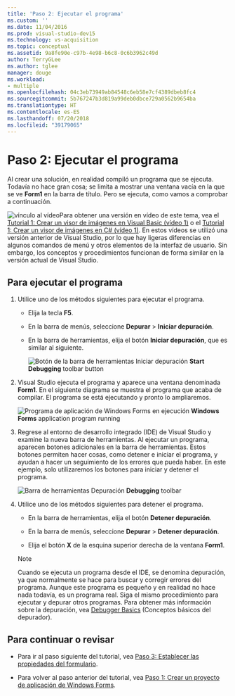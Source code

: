 ```yaml
---
title: 'Paso 2: Ejecutar el programa'
ms.custom: ''
ms.date: 11/04/2016
ms.prod: visual-studio-dev15
ms.technology: vs-acquisition
ms.topic: conceptual
ms.assetid: 9a8fe90e-c97b-4e98-b6c8-0c6b3962c49d
author: TerryGLee
ms.author: tglee
manager: douge
ms.workload:
- multiple
ms.openlocfilehash: 04c3eb73949ab84548c6eb58e7cf4389dbeb8fc4
ms.sourcegitcommit: 5b767247b3d819a99deb0dbce729a0562b9654ba
ms.translationtype: HT
ms.contentlocale: es-ES
ms.lasthandoff: 07/20/2018
ms.locfileid: "39179065"
---
```

# <a name="step-2-run-your-program"></a>Paso 2: Ejecutar el programa
Al crear una solución, en realidad compiló un programa que se ejecuta. Todavía no hace gran cosa; se limita a mostrar una ventana vacía en la que se ve **Form1** en la barra de título. Pero se ejecuta, como vamos a comprobar a continuación.

 ![vínculo al vídeo](../data-tools/media/playvideo.gif)Para obtener una versión en vídeo de este tema, vea el [Tutorial 1: Crear un visor de imágenes en Visual Basic (vídeo 1)](http://go.microsoft.com/fwlink/?LinkId=205209) o el [Tutorial 1: Crear un visor de imágenes en C# (vídeo 1)](http://go.microsoft.com/fwlink/?LinkId=205199). En estos vídeos se utilizó una versión anterior de Visual Studio, por lo que hay ligeras diferencias en algunos comandos de menú y otros elementos de la interfaz de usuario. Sin embargo, los conceptos y procedimientos funcionan de forma similar en la versión actual de Visual Studio.

## <a name="to-run-your-program"></a>Para ejecutar el programa

1.  Utilice uno de los métodos siguientes para ejecutar el programa.

    -   Elija la tecla **F5**.

    -   En la barra de menús, seleccione **Depurar** > **Iniciar depuración**.

    -   En la barra de herramientas, elija el botón **Iniciar depuración**, que es similar al siguiente.

         ![Botón de la barra de herramientas Iniciar depuración](../ide/media/express_icondebug.png)
**Start Debugging** toolbar button

2.  Visual Studio ejecuta el programa y aparece una ventana denominada **Form1**. En el siguiente diagrama se muestra el programa que acaba de compilar. El programa se está ejecutando y pronto lo ampliaremos.

     ![Programa de aplicación de Windows Forms en ejecución](../ide/media/express_firstrun.png)
**Windows Forms** application program running

3.  Regrese al entorno de desarrollo integrado (IDE) de Visual Studio y examine la nueva barra de herramientas. Al ejecutar un programa, aparecen botones adicionales en la barra de herramientas. Estos botones permiten hacer cosas, como detener e iniciar el programa, y ayudan a hacer un seguimiento de los errores que pueda haber. En este ejemplo, solo utilizaremos los botones para iniciar y detener el programa.

     ![Barra de herramientas Depuración](../ide/media/express_debugtoolbar.png)
**Debugging** toolbar

4.  Utilice uno de los métodos siguientes para detener el programa.

    -   En la barra de herramientas, elija el botón **Detener depuración**.

    -   En la barra de menús, seleccione **Depurar** > **Detener depuración**.

    -   Elija el botón **X** de la esquina superior derecha de la ventana **Form1**.

    > [!NOTE]
    >  Cuando se ejecuta un programa desde el IDE, se denomina depuración, ya que normalmente se hace para buscar y corregir errores del programa. Aunque este programa es pequeño y en realidad no hace nada todavía, es un programa real. Siga el mismo procedimiento para ejecutar y depurar otros programas. Para obtener más información sobre la depuración, vea [Debugger Basics](../debugger/getting-started-with-the-debugger.md) (Conceptos básicos del depurador).

## <a name="to-continue-or-review"></a>Para continuar o revisar

-   Para ir al paso siguiente del tutorial, vea [Paso 3: Establecer las propiedades del formulario](../ide/step-3-set-your-form-properties.md).

-   Para volver al paso anterior del tutorial, vea [Paso 1: Crear un proyecto de aplicación de Windows Forms](../ide/step-1-create-a-windows-forms-application-project.md).
